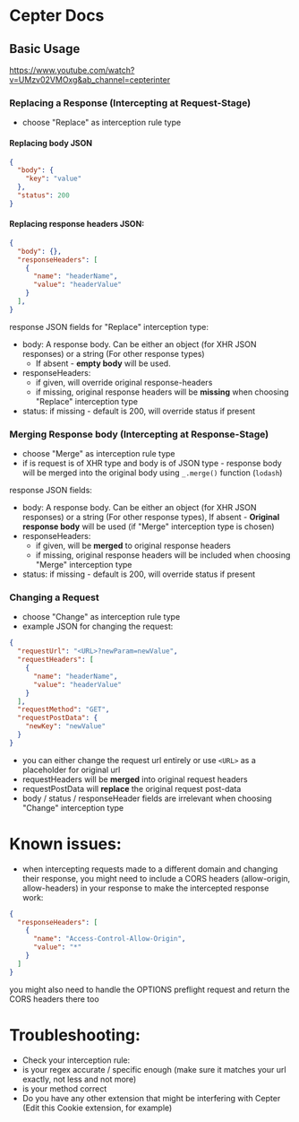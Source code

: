 # Cepter Docs

## Basic Usage 

https://www.youtube.com/watch?v=UMzv02VMOxg&ab_channel=cepterinter

### Replacing a Response (Intercepting at Request-Stage)
- choose "Replace" as interception rule type

#### Replacing body JSON
```json
{
  "body": {
    "key": "value"
  },
  "status": 200
}
```
#### Replacing response headers JSON:
```json
{
  "body": {},
  "responseHeaders": [
    {
      "name": "headerName",
      "value": "headerValue"
    }
  ],
}
```
response JSON fields for "Replace" interception type:
- body: A response body. Can be either an object (for XHR JSON responses) or a string (For other response types)
  - If absent - **empty body** will be used.
- responseHeaders:
  -  if given, will override original response-headers
  - if missing, original response headers will be **missing** when choosing "Replace" interception type
- status: if missing - default is 200, will override status if present

### Merging Response body (Intercepting at Response-Stage)
- choose "Merge" as interception rule type
- if is request is of XHR type and body is of JSON type - response body will be merged into the original body using `_.merge()` function (`lodash`) 

response JSON fields:
- body: A response body. Can be either an object (for XHR JSON responses) or a string (For other response types), If absent - **Original response body** will be used (if "Merge" interception type is chosen)
- responseHeaders:
  - if given, will be **merged** to original response headers
  - if missing, original response headers will be included when choosing "Merge" interception type
- status: if missing - default is 200, will override status if present

### Changing a Request

- choose "Change" as interception rule type
- example JSON for changing the request:
```json
{
  "requestUrl": "<URL>?newParam=newValue",
  "requestHeaders": [
    {
      "name": "headerName",
      "value": "headerValue"
    }
  ],
  "requestMethod": "GET",
  "requestPostData": {
    "newKey": "newValue"
  }
}
```
- you can either change the request url entirely or use `<URL>` as a placeholder for original url
- requestHeaders will be **merged** into original request headers
- requestPostData will **replace** the original request post-data
- body / status / responseHeader fields are irrelevant when choosing "Change" interception type


# Known issues:
- when intercepting requests made to a different domain and changing their response, you might need to include a CORS headers (allow-origin, allow-headers) in your response to make the intercepted response work:
```json
{
  "responseHeaders": [
    {
      "name": "Access-Control-Allow-Origin",
      "value": "*"
    }
  ]
}
```
you might also need to handle the OPTIONS preflight request and return the CORS headers there too

# Troubleshooting:
- Check your interception rule:
 - is your regex accurate / specific enough (make sure it matches your url exactly, not less and not more)
 - is your method correct
 - Do you have any other extension that might be interfering with Cepter (Edit this Cookie extension, for example)
